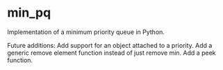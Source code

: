 # min_pq
Implementation of a minimum priority queue in Python.

Future additions:
Add support for an object attached to a priority.
Add a generic remove element function instead of just remove min.
Add a peek function.

